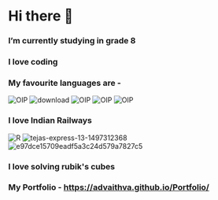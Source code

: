 # Hi there 👋

 ### I’m currently studying in grade 8
 ### I love coding
 ### My favourite languages are - 
 ![OIP](https://user-images.githubusercontent.com/97515865/202095356-a488935d-e8e5-448a-ba20-eda9d4a981ff.jpg) ![download](https://user-images.githubusercontent.com/97515865/202093681-0420d3d0-ea4a-4555-b435-fcbc0a2db2f6.jpg) ![OIP](https://user-images.githubusercontent.com/97515865/202093717-cc3aa096-76f9-4ecf-a14f-5a6c4fe2227d.jpg) ![OIP](https://user-images.githubusercontent.com/97515865/202093763-f2d4c23a-2959-4269-ae8b-9e1c9c81d3e0.jpg)                                  ![OIP](https://user-images.githubusercontent.com/97515865/206830181-b1a24ea5-af3e-4f41-bb0a-f0c083a84dc7.jpg)

### I love Indian Railways 
![R](https://user-images.githubusercontent.com/97515865/206830611-bf559e9f-2836-4969-99dc-dea15d33e962.jpg)  ![tejas-express-13-1497312368](https://user-images.githubusercontent.com/97515865/206830632-fe6dc879-b795-42e7-b636-9675b2a45d46.jpg)  ![e97dce15709eadf5a3c24d579a7827c5](https://user-images.githubusercontent.com/97515865/206830645-f917e453-8bca-4cca-aacb-156027296bd4.jpg)

### I love solving rubik's cubes
### My Portfolio - https://advaithva.github.io/Portfolio/







